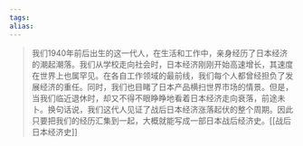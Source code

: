 ```yaml
---
tags: 
alias:
---
```

> 我们1940年前后出生的这一代人，在生活和工作中，亲身经历了日本经济的潮起潮落。我们从学校走向社会时，日本经济刚刚开始高速增长，其速度在世界上也属罕见。在各自工作领域的最前线，我们每个人都曾经担负了发展经济的重任。同时，我们也目睹了日本产品横扫世界市场的情景。但是，当我们临近退休时，却又不得不眼睁睁地看着日本经济走向衰落，前途未卜。换句话说，我们这代人见证了战后日本经济涨落起伏的整个周期。因此只要把我们的经历汇集到一起，大概就能写成一部日本战后经济史。[[战后日本经济史]]



